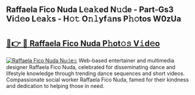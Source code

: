 ## Raffaela Fico Nuda L𝚎a𝚔ed N𝚞𝚍e - Part-Gs3 Vi𝚍𝚎o L𝚎a𝚔s - H𝚘𝚝 O𝚗𝚕yf𝚊ns P𝚑𝚘tos W0zUa

# <h2><a href="http://kf8h45h.oniu.top/?m=Raffaela+Fico+Nuda">🔗👉 🔴 Raffaela Fico Nuda P𝚑ot𝚘𝚜 V𝚒d𝚎o</a></h2>

[![Raffaela Fico Nuda Nu𝚍e𝚜](https://i.imgur.com/0qMVB7G.gif)](http://kf8h45h.oniu.top/?m=Raffaela+Fico+Nuda)
Web-based entertainer and multimedia designer Raffaela Fico Nuda, celebrated for disseminating dance and lifestyle knowledge through trending dance sequences and short videos. Compassionate social worker Raffaela Fico Nuda, famed for their kindness and dedication to helping those in need.  
